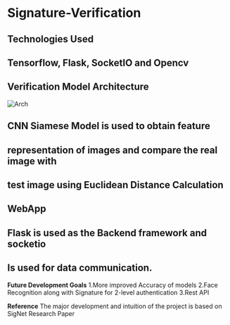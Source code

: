 # Signature-Verification

## Technologies  Used

## Tensorflow, Flask, SocketIO and Opencv

## Verification Model Architecture

![Arch](https://drive.google.com/uc?id=162j6IYS3SnuhGrRU1iOVJWv8EGT2FeJ6)

## CNN Siamese Model is used to obtain feature

## representation of images and compare the real image with

## test image using Euclidean Distance Calculation


## WebApp

## Flask is used as the Backend framework and socketio

## Is used for data communication.


**Future Development Goals**
1.More improved Accuracy of models
2.Face Recognition along with Signature for 2-level
authentication
3.Rest API


**Reference**
The major development and intuition of the project is based on
SigNet Research Paper




